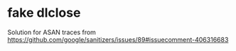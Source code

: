 # fake dlclose
Solution for ASAN <unknown module> traces from https://github.com/google/sanitizers/issues/89#issuecomment-406316683
